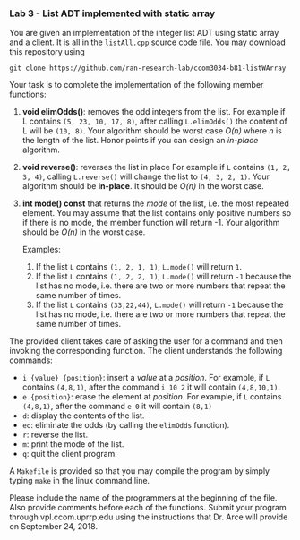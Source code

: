 ### Lab 3 - List ADT implemented with static array

You are given an implementation of the integer list ADT using static array and a client. It is all in the `listAll.cpp` source code file.  You may download this repository using 

```
git clone https://github.com/ran-research-lab/ccom3034-b81-listWArray
```

Your task is to complete the implementation of the following member functions:

1. **void elimOdds()**: removes the odd integers from the list. For example if L contains  `(5, 23, 10, 17, 8)`, after calling <code>L.elimOdds()</code> the content of L will be `(10, 8)`. Your algorithm should be worst case *O(n)* where *n* is the length of the list. Honor points if you can design an *in-place* algorithm.

2. **void reverse()**: reverses the list in place For example if `L` contains  `(1, 2, 3, 4)`,  calling `L.reverse()` will change the list to `(4, 3, 2, 1)`. Your algorithm should be **in-place**. It should be *O(n)* in the worst case. 

3. **int mode() const** that returns the *mode* of the list, i.e. the most repeated element. You may assume that the list contains only positive numbers so if there is no mode, the member function will return -1. Your algorithm should be *O(n)* in the worst case. 

    Examples:

    1. If the list `L` contains `(1, 2, 1, 1)`, `L.mode()` will return `1`.
    1. If the list `L` contains `(1, 2, 2, 1)`, `L.mode()` will return `-1` because the list has no mode, i.e. there are two or more numbers that repeat the same number of times.
    1. If the list `L` contains `(33,22,44)`, `L.mode()` will return `-1` because the list has no mode, i.e. there are two or more numbers that repeat the same number of times.  



The provided client takes care of asking the user for a command and then invoking the corresponding function. The client understands the following commands:

* `i {value} {position}`: insert a *value* at a *position*. For example, if `L` contains `(4,8,1)`, after the command `i 10 2` it will contain `(4,8,10,1)`.  
* `e {position}`: erase the element at *position*. For example, if `L` contains `(4,8,1)`, after the command `e 0` it will contain `(8,1)`
* `d`: display the contents of the list.
* `eo`: eliminate the odds (by calling the `elimOdds` function). 
* `r`: reverse the list.
* `m`: print the mode of the list.
* `q`: quit the client program.

A `Makefile` is provided so that you may compile the program by simply typing `make` in the linux command line.

Please include the name of the programmers at the beginning of the file. Also provide comments before each of the functions. Submit your program through vpl.ccom.uprrp.edu using the instructions that Dr. Arce will provide on September 24, 2018.
